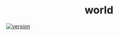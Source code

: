 <h1 align="center">world</h1>

[![version](https://img.shields.io/badge/version-2.0.0-brightgreen)](https://github.com/takuyahara/test-monorepo-workflows/releases/tag/world%402.0.0)

